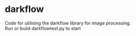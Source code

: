 # darkflow
Code for utilising the darkflow library for image processing. <br/>
Run or build darkflowtest.py to start
